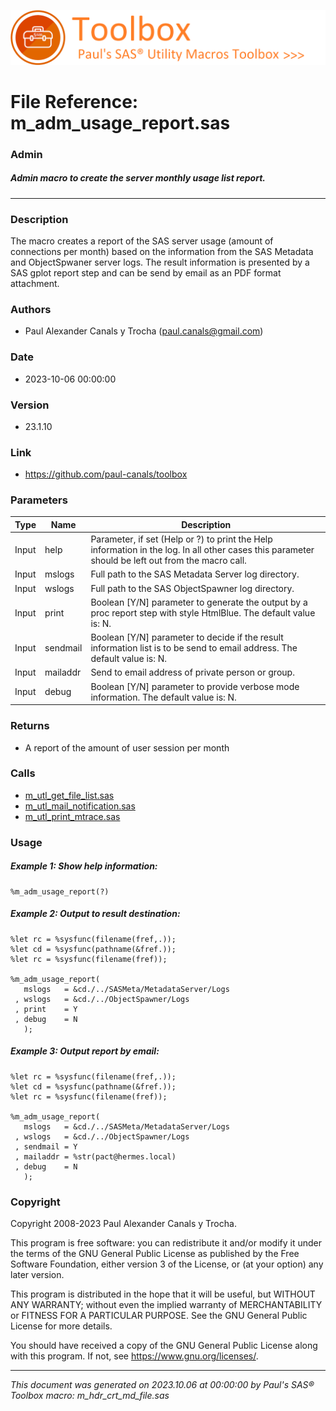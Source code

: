 ![../../misc/images/doc_banner.png](../../misc/images/doc_banner.png)
# 
# File Reference: m_adm_usage_report.sas

### Admin

##### Admin macro to create the server monthly usage list report.

***

### Description
The macro creates a report of the SAS server usage (amount of connections per month) based on the information from the SAS Metadata and ObjectSpwaner server logs. The result information is presented by a SAS gplot report step and can be send by email as an PDF format attachment.

### Authors
* Paul Alexander Canals y Trocha (paul.canals@gmail.com)

### Date
* 2023-10-06 00:00:00

### Version
* 23.1.10

### Link
* https://github.com/paul-canals/toolbox

### Parameters
| Type | Name | Description |
| ---- | ---- | ----------- |
| Input | help | Parameter, if set (Help or ?) to print the Help information in the log. In all other cases this parameter should be left out from the macro call. |
| Input | mslogs | Full path to the SAS Metadata Server log directory. |
| Input | wslogs | Full path to the SAS ObjectSpawner log directory. |
| Input | print | Boolean [Y/N] parameter to generate the output by a proc report step with style HtmlBlue. The default value is: N. |
| Input | sendmail | Boolean [Y/N] parameter to decide if the result information list is to be send to email address. The default value is: N. |
| Input | mailaddr | Send to email address of private person or group. |
| Input | debug | Boolean [Y/N] parameter to provide verbose mode information. The default value is: N. |

### Returns
* A report of the amount of user session per month

### Calls
* [m_utl_get_file_list.sas](m_utl_get_file_list.md)
* [m_utl_mail_notification.sas](m_utl_mail_notification.md)
* [m_utl_print_mtrace.sas](m_utl_print_mtrace.md)

### Usage

##### Example 1: Show help information:
```sas
%m_adm_usage_report(?)
```

##### Example 2: Output to result destination:
```sas
%let rc = %sysfunc(filename(fref,.));
%let cd = %sysfunc(pathname(&fref.));
%let rc = %sysfunc(filename(fref));

%m_adm_usage_report(
   mslogs   = &cd./../SASMeta/MetadataServer/Logs
 , wslogs   = &cd./../ObjectSpawner/Logs
 , print    = Y
 , debug    = N
   );

```

##### Example 3: Output report by email:
```sas
%let rc = %sysfunc(filename(fref,.));
%let cd = %sysfunc(pathname(&fref.));
%let rc = %sysfunc(filename(fref));

%m_adm_usage_report(
   mslogs   = &cd./../SASMeta/MetadataServer/Logs
 , wslogs   = &cd./../ObjectSpawner/Logs
 , sendmail = Y
 , mailaddr = %str(pact@hermes.local)
 , debug    = N
   );

```

### Copyright
Copyright 2008-2023 Paul Alexander Canals y Trocha. 
 
This program is free software: you can redistribute it and/or modify 
it under the terms of the GNU General Public License as published by 
the Free Software Foundation, either version 3 of the License, or 
(at your option) any later version. 
 
This program is distributed in the hope that it will be useful, 
but WITHOUT ANY WARRANTY; without even the implied warranty of 
MERCHANTABILITY or FITNESS FOR A PARTICULAR PURPOSE. See the 
GNU General Public License for more details. 
 
You should have received a copy of the GNU General Public License 
along with this program. If not, see <https://www.gnu.org/licenses/>. 


***
*This document was generated on 2023.10.06 at 00:00:00 by Paul's SAS&reg; Toolbox macro: m_hdr_crt_md_file.sas*
